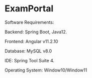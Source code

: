 # ExamPortal

Software Requirements:

Backend: Spring Boot, Java12.

Frontend: Angular v11.2.10

Database: MySQL v8.0

IDE: Spring Tool Suite 4.

Operating System: Window10/Window11

